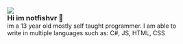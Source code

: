 <div align="center" style="text-align: left;">
    <img src="https://discordsvgcreator.pythonanywhere.com/getUserProfile/1171329905137557524?showID=false" /><br>
    <h3 style="margin:0;">Hi im notfishvr 👋</h3>
    <p style="margin:0;">im a 13 year old mostly self taught programmer. I am able to <br>write in multiple languages such as: C#, JS, HTML, CSS</p>
</div>
